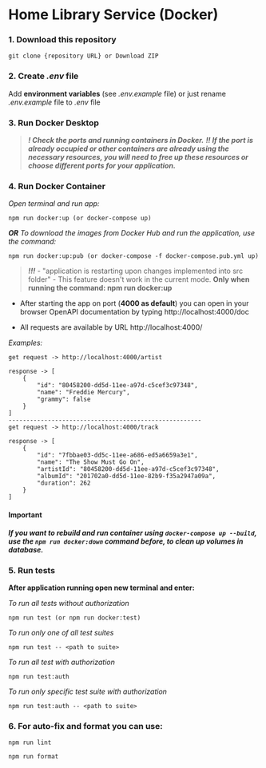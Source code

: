 # Home Library Service (Docker)

### 1. Download this repository

```
git clone {repository URL} or Download ZIP
```

### 2. Create _.env_ file 
Add **environment variables** (see _.env.example_ file) or just rename _.env.example_ file to _.env_ file

### 3. Run Docker Desktop

> _***! Check the ports and running containers in Docker.***_ 
> _***!! If the port is already occupied or other containers are already using the necessary resources, you will need to free up these resources or choose different ports for your application.***_

### 4. Run Docker Container

_Open terminal and run app:_

```
npm run docker:up (or docker-compose up)
```

___OR___ _To download the images from Docker Hub and run the application, use the command:_

```
npm run docker:up:pub (or docker-compose -f docker-compose.pub.yml up)
```

> _***!!!***_ - "application is restarting upon changes implemented into src folder" - This feature doesn't work in the current mode. **Only when running the command: npm run docker:up**

-   After starting the app on port (**4000 as default**) you can open
    in your browser OpenAPI documentation by typing http://localhost:4000/doc

-   All requests are available by URL http://localhost:4000/

_Examples:_

```
get request -> http://localhost:4000/artist

response -> [
    {
        "id": "80458200-dd5d-11ee-a97d-c5cef3c97348",
        "name": "Freddie Mercury",
        "grammy": false
    }
]
------------------------------------------------------
get request -> http://localhost:4000/track

response -> [
    {
        "id": "7fbbae03-dd5c-11ee-a686-ed5a6659a3e1",
        "name": "The Show Must Go On",
        "artistId": "80458200-dd5d-11ee-a97d-c5cef3c97348",
        "albumId": "201702a0-dd5d-11ee-82b9-f35a2947a09a",
        "duration": 262
    }
]
```

#### Important
___If you want to rebuild and run container using `docker-compose up --build`, use the `npm run docker:down` command before, to clean up volumes in database.___

### 5. Run tests

**After application running open new terminal and enter:**

_To run all tests without authorization_

```
npm run test (or npm run docker:test)
```

_To run only one of all test suites_

```
npm run test -- <path to suite>
```

_To run all test with authorization_

```
npm run test:auth
```

_To run only specific test suite with authorization_

```
npm run test:auth -- <path to suite>
```

### 6. For auto-fix and format you can use:

```
npm run lint
```

```
npm run format
```
